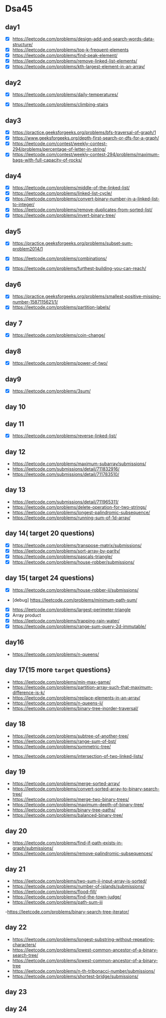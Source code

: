 # Dsa45
## day1
- [x] https://leetcode.com/problems/design-add-and-search-words-data-structure/
- [x] https://leetcode.com/problems/top-k-frequent-elements
- [x] https://leetcode.com/problems/find-peak-element/
- [x] https://leetcode.com/problems/remove-linked-list-elements/
- [x] https://leetcode.com/problems/kth-largest-element-in-an-array/
## day2 


- [x] https://leetcode.com/problems/daily-temperatures/
- [x] https://leetcode.com/problems/climbing-stairs



## day3

- [x] https://practice.geeksforgeeks.org/problems/bfs-traversal-of-graph/1
- [x] https://www.geeksforgeeks.org/depth-first-search-or-dfs-for-a-graph/
- [x] https://leetcode.com/contest/weekly-contest-294/problems/percentage-of-letter-in-string/
- [x] https://leetcode.com/contest/weekly-contest-294/problems/maximum-bags-with-full-capacity-of-rocks/

## day4
- [x] https://leetcode.com/problems/middle-of-the-linked-list/
- [x] https://leetcode.com/problems/linked-list-cycle/
- [x] https://leetcode.com/problems/convert-binary-number-in-a-linked-list-to-integer/
- [x] https://leetcode.com/problems/remove-duplicates-from-sorted-list/
- [x] https://leetcode.com/problems/invert-binary-tree/

## day5
- [x] https://practice.geeksforgeeks.org/problems/subset-sum-problem2014/1
- [x] https://leetcode.com/problems/combinations/
- [x] https://leetcode.com/problems/furthest-building-you-can-reach/


## day6
- [x] https://practice.geeksforgeeks.org/problems/smallest-positive-missing-number-1587115621/1/
- [x] https://leetcode.com/problems/partition-labels/

## day 7
- [x] https://leetcode.com/problems/coin-change/



## day8
- [x] https://leetcode.com/problems/power-of-two/

## day9
- [x] https://leetcode.com/problems/3sum/


## day 10


## day 11
- [x] https://leetcode.com/problems/reverse-linked-list/

## day 12
- https://leetcode.com/problems/maximum-subarray/submissions/
- https://leetcode.com/submissions/detail/711832916/
- https://leetcode.com/submissions/detail/711783510/

## day 13
- https://leetcode.com/submissions/detail/711965311/
- https://leetcode.com/problems/delete-operation-for-two-strings/
- https://leetcode.com/problems/longest-palindromic-subsequence/
- https://leetcode.com/problems/running-sum-of-1d-array/

## day 14( target 20 questions)
- [x] https://leetcode.com/problems/transpose-matrix/submissions/ 
- [x] https://leetcode.com/problems/sort-array-by-parity/
- [x] https://leetcode.com/problems/pascals-triangle/
- [x] https://leetcode.com/problems/house-robber/submissions/

## day 15( target 24 questions)
- [x] https://leetcode.com/problems/house-robber-ii/submissions/
- [debug] https://leetcode.com/problems/minimum-path-sum/
- [x] https://leetcode.com/problems/largest-perimeter-triangle
- [x] Array product 
- [x] https://leetcode.com/problems/trapping-rain-water/
- [x] https://leetcode.com/problems/range-sum-query-2d-immutable/

## day16
- https://leetcode.com/problems/n-queens/


## day 17{15 more `target` questions}
- https://leetcode.com/problems/min-max-game/
- https://leetcode.com/problems/partition-array-such-that-maximum-difference-is-k/
- https://leetcode.com/problems/replace-elements-in-an-array/
- https://leetcode.com/problems/n-queens-ii/
- https://leetcode.com/problems/binary-tree-inorder-traversal/


## day 18
- https://leetcode.com/problems/subtree-of-another-tree/
- https://leetcode.com/problems/range-sum-of-bst/
- https://leetcode.com/problems/symmetric-tree/ 
<!-- pay attention to the question that trees Left ST and Right ST are to be checked AND NOT their subtrees -->
- https://leetcode.com/problems/intersection-of-two-linked-lists/


## day 19
- https://leetcode.com/problems/merge-sorted-array/
- https://leetcode.com/problems/convert-sorted-array-to-binary-search-tree/
- https://leetcode.com/problems/merge-two-binary-trees/
- https://leetcode.com/problems/maximum-depth-of-binary-tree/
- https://leetcode.com/problems/binary-tree-paths/
- https://leetcode.com/problems/balanced-binary-tree/

## day 20
- https://leetcode.com/problems/find-if-path-exists-in-graph/submissions/
- https://leetcode.com/problems/remove-palindromic-subsequences/

<!-- 16 questions daily till 30 june -->
## day 21
- https://leetcode.com/problems/two-sum-ii-input-array-is-sorted/
- https://leetcode.com/problems/number-of-islands/submissions/
- https://leetcode.com/problems/flood-fill/
- https://leetcode.com/problems/find-the-town-judge/
- https://leetcode.com/problems/path-sum-iii 
<!-- Do Optimisation -->
-https://leetcode.com/problems/binary-search-tree-iterator/

## day 22
- https://leetcode.com/problems/longest-substring-without-repeating-characters/
- https://leetcode.com/problems/lowest-common-ancestor-of-a-binary-search-tree/
- https://leetcode.com/problems/lowest-common-ancestor-of-a-binary-tree
- https://leetcode.com/problems/n-th-tribonacci-number/submissions/
- https://leetcode.com/problems/shortest-bridge/submissions/

## day 23

## day 24



















